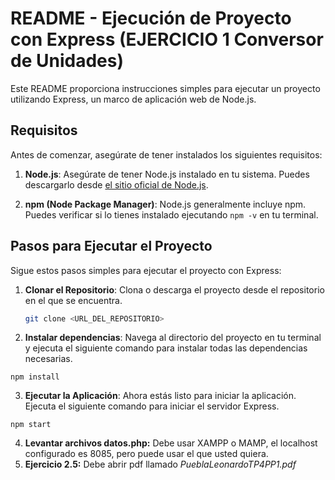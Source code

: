 # README - Ejecución de Proyecto con Express (EJERCICIO 1 Conversor de Unidades)

Este README proporciona instrucciones simples para ejecutar un proyecto utilizando Express, un marco de aplicación web de Node.js.

## Requisitos

Antes de comenzar, asegúrate de tener instalados los siguientes requisitos:

1. **Node.js**: Asegúrate de tener Node.js instalado en tu sistema. Puedes descargarlo desde [el sitio oficial de Node.js](https://nodejs.org/).

2. **npm (Node Package Manager)**: Node.js generalmente incluye npm. Puedes verificar si lo tienes instalado ejecutando `npm -v` en tu terminal.

## Pasos para Ejecutar el Proyecto

Sigue estos pasos simples para ejecutar el proyecto con Express:

1. **Clonar el Repositorio**: Clona o descarga el proyecto desde el repositorio en el que se encuentra.

   ```bash
   git clone <URL_DEL_REPOSITORIO>
   ```

2. **Instalar dependencias**: Navega al directorio del proyecto en tu terminal y ejecuta el siguiente comando para instalar todas las dependencias necesarias.
```
npm install

```

3. **Ejecutar la Aplicación**: Ahora estás listo para iniciar la aplicación. Ejecuta el siguiente comando para iniciar el servidor Express.

```
npm start

```

4. **Levantar archivos datos.php:** Debe usar XAMPP o MAMP, el localhost configurado es 8085, pero puede usar el que usted quiera.
5. **Ejercicio 2.5:** Debe abrir pdf llamado *PueblaLeonardoTP4PP1.pdf*
